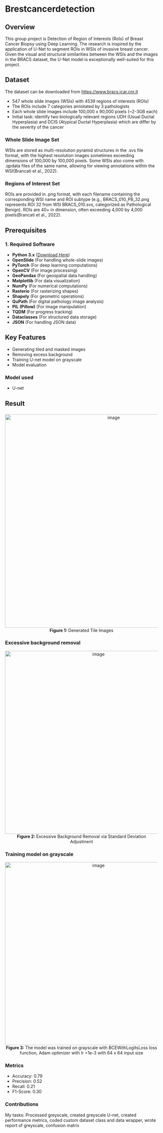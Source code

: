 # Brestcancerdetection

## Overview
This group project is Detection of Region of Interests (RoIs) of Breast Cancer Biopsy using Deep Learning. The research is inspired by the application of U-Net to segment ROIs in WSIs of invasive breast cancer. Given the visual and structural similarities between the WSIs and the images in the BRACS dataset, the U-Net model is exceptionally well-suited for this project.

## Dataset
The dataset can be downloaded from https://www.bracs.icar.cnr.it

- 547 whole slide images (WSIs) with 4539
regions of interests (ROIs)
- The ROIs include 7 categories annotated by
3 pathologists
- Each whole slide images include 100,000 x
90,000 pixels (~2-3GB each)
- Initial task: identify two biologically relevant
regions UDH (Usual Ductal Hyperplasia)
and DCIS (Atypical Ductal Hyperplasia)
which are differ by the severity of the cancer

### Whole Slide Image Set
WSIs are stored as multi-resolution pyramid structures in the .svs file format, with the highest resolution images sometimes exceeding dimensions of 100,000 by 100,000 pixels. Some WSIs also come with .qpdata files of the same name, allowing for viewing annotations within the WSI(Brancati et al., 2022).

### Regions of Interest  Set
ROIs are provided in .png format, with each filename containing the corresponding WSI name and ROI subtype (e.g., BRACS_010_PB_32.png represents ROI 32 from WSI BRACS_010.svs, categorized as Pathological Benign). ROIs are 40× in dimension, often exceeding 4,000 by 4,000 pixels(Brancati et al., 2022).

## Prerequisites
### **1. Required Software**
- **Python 3.x** ([Download Here](https://www.python.org/downloads/))
- **OpenSlide** (For handling whole-slide images)
- **PyTorch** (For deep learning computations)
- **OpenCV** (For image processing)
- **GeoPandas** (For geospatial data handling)
- **Matplotlib** (For data visualization)
- **NumPy** (For numerical computations)
- **Rasterio** (For rasterizing shapes)
- **Shapely** (For geometric operations)
- **QuPath** (For digital pathology image analysis)
- **PIL (Pillow)** (For image manipulation)
- **TQDM** (For progress tracking)
- **Dataclasses** (For structured data storage)
- **JSON** (For handling JSON data)

## Key Features
- Generating tiled and masked images
- Removing excess background
- Training U-net model on grayscale
- Model evaluation

### Model used
- U-net

## Result
###
<div align="center"><img width="700" alt="image" src="https://github.com/user-attachments/assets/be2ed522-4082-4c5a-a8da-956ed4c0c388" />
</div>
<div align="center"><b>Figure 1: </b></b>Generated Tile Images</div>

### Excessive background removal
<div align="center"><img width="600" alt="image" src="https://github.com/user-attachments/assets/4fe2ecd9-7cb6-427b-8a88-19ce535f0c7a" />
</div>
<div align="center"><b>Figure 2: </b>Excessive Background Removal via Standard Deviation Adjustment</div>

### Training model on grayscale
<div align="center"><img width="600" alt="image" src="https://github.com/user-attachments/assets/0378b370-775f-4c8d-8152-f810a2cfa908" />
</div>
<div align="center"><b>Figure 3: </b>The model was trained on grayscale with BCEWithLogitsLoss loss function, Adam optimizer with lr =1e-3 with 64 x 64 input size</div>

### Metrics
- Accuracy: 0.79
- Precision: 0.52
- Recall: 0.21
- F1-Score: 0.30

### Contributions
My tasks: Processed greyscale, created greyscale U-net, created performance
metrics, coded custom dataset class and data wrapper, wrote report of greyscale, confusion
matrix

